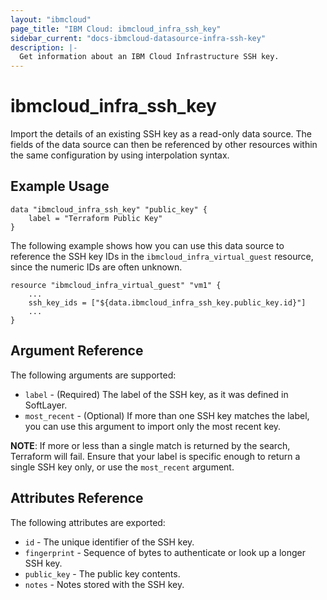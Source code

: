 ```yaml
---
layout: "ibmcloud"
page_title: "IBM Cloud: ibmcloud_infra_ssh_key"
sidebar_current: "docs-ibmcloud-datasource-infra-ssh-key"
description: |-
  Get information about an IBM Cloud Infrastructure SSH key.
---
```


# ibmcloud\_infra_ssh_key

Import the details of an existing SSH key as a read-only data source. The fields of the data source can then be referenced by other resources within the same configuration by using interpolation syntax. 

## Example Usage

```hcl
data "ibmcloud_infra_ssh_key" "public_key" {
    label = "Terraform Public Key"
}
```

The following example shows how you can use this data source to reference the SSH key IDs in the `ibmcloud_infra_virtual_guest` resource, since the numeric IDs are often unknown.

```hcl
resource "ibmcloud_infra_virtual_guest" "vm1" {
    ...
    ssh_key_ids = ["${data.ibmcloud_infra_ssh_key.public_key.id}"]
    ...
}
```

## Argument Reference

The following arguments are supported:

* `label` - (Required) The label of the SSH key, as it was defined in SoftLayer.
* `most_recent` - (Optional) If more than one SSH key matches the label, you can use this argument to import only the most recent key.

**NOTE**: If more or less than a single match is returned by the search, Terraform will fail. Ensure that your label is specific enough to return a single SSH key only, or use the `most_recent` argument.

## Attributes Reference

The following attributes are exported:

* `id` - The unique identifier of the SSH key.  
* `fingerprint` - Sequence of bytes to authenticate or look up a longer SSH key.
* `public_key` - The public key contents.
* `notes` - Notes stored with the SSH key.
